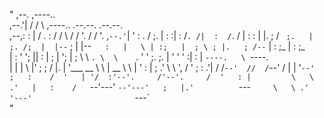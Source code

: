 "         ,--.    ,----..                                     
       ,--.'|   /   /   \    ,----..    .--.--.    .--.--.   
   ,--,:  : |  /   .     :  /   /   \  /  /    '. /  /    '. 
,`--.'`|  ' : .   /   ;.  \|   :     :|  :  /`. /|  :  /`. / 
|   :  :  | |.   ;   /  ` ;.   |  ;. /;  |  |--` ;  |  |--`  
:   |   \ | :;   |  ; \ ; |.   ; /--` |  :  ;_   |  :  ;_    
|   : '  '; ||   :  | ; | ';   | ;     \  \    `. \  \    `. 
'   ' ;.    ;.   |  ' ' ' :|   : |      `----.   \ `----.   \
|   | | \   |'   ;  \; /  |.   | '___   __ \  \  | __ \  \  |
'   : |  ; .' \   \  ',  / '   ; : .'| /  /`--'  //  /`--'  /
|   | '`--'    ;   :    /  '   | '/  :'--'.     /'--'.     / 
'   : |         \   \ .'   |   :    /   `--'---'   `--'---'  
;   |.'          `---`      \   \ .'                         
'---'                        `---`                           
"
